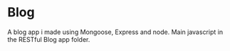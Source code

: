 # Blog
A blog app i made using Mongoose, Express and node.
Main javascript in the RESTful Blog app folder.
